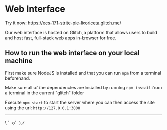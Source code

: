 # Web Interface

Try it now: https://ecs-171-strite-pie-licoriceta.glitch.me/

Our web interface is hosted on Glitch, a platform that allows users to build and host fast, full-stack web apps in-browser for free.

## How to run the web interface on your local machine

First make sure NodeJS is installed and that you can run `npm` from a terminal beforehand.

Make sure all of the dependencies are installed by running `npm install` from a terminal in the current "glitch" folder.

Execute `npm start` to start the server where you can then access the site using the url: `http://127.0.0.1:3000`

-------------------

\ ゜o゜)ノ
